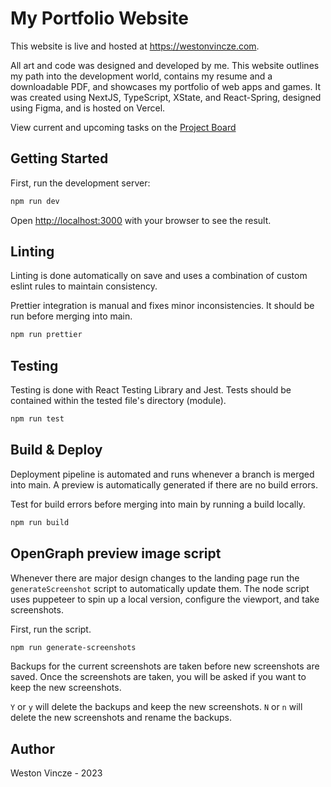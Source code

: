 # My Portfolio Website

This website is live and hosted at https://westonvincze.com.

All art and code was designed and developed by me. This website outlines my path into the development world, contains my resume and a downloadable PDF, and showcases my portfolio of web apps and games. It was created using NextJS, TypeScript, XState, and React-Spring, designed using Figma, and is hosted on Vercel.

View current and upcoming tasks on the [Project Board](https://github.com/users/WestonVincze/projects/1)

## Getting Started

First, run the development server:

```bash
npm run dev
```

Open [http://localhost:3000](http://localhost:3000) with your browser to see the result.

## Linting

Linting is done automatically on save and uses a combination of custom eslint rules to maintain consistency.

Prettier integration is manual and fixes minor inconsistencies. It should be run before merging into main.

```bash
npm run prettier
```

## Testing

Testing is done with React Testing Library and Jest. Tests should be contained within the tested file's directory (module).

```bash
npm run test
```

## Build & Deploy

Deployment pipeline is automated and runs whenever a branch is merged into main. A preview is automatically generated if there are no build errors.

Test for build errors before merging into main by running a build locally.

```bash
npm run build
```

## OpenGraph preview image script

Whenever there are major design changes to the landing page run the `generateScreenshot` script to automatically update them. The node script uses puppeteer to spin up a local version, configure the viewport, and take screenshots.

First, run the script.

```bash
npm run generate-screenshots
```

Backups for the current screenshots are taken before new screenshots are saved. Once the screenshots are taken, you will be asked if you want to keep the new screenshots.

`Y` or `y` will delete the backups and keep the new screenshots.
`N` or `n` will delete the new screenshots and rename the backups.

## Author

Weston Vincze - 2023
